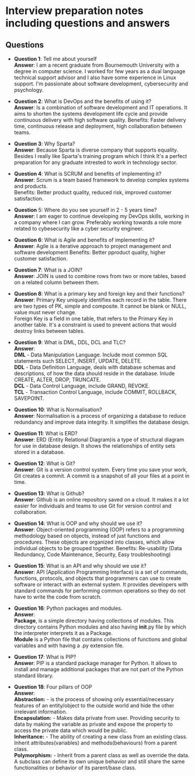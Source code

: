 # Interview preparation notes including questions and answers
## Questions

- __Question 1__: Tell me about yourself  
__Answer__: I am a recent graduate from Bournemouth University with a degree in computer science. I worked for few years as a dual language technical support advisor and I also have some experience in Linux support. I'm passionate about software development, cybersecurity and psychology. 


- __Question 2__: What is DevOps and the benefits of using it?  
__Answer__: Is a combination of software development and IT operations. It aims to shorten the systems development life cycle and provide continuous delivery with high software quality. 
Benefits: Faster delivery time, continuous release and deployment, high collaboration between teams.  


- __Question 3__: Why Sparta?  
__Answer__:  Because Sparta is diverse company that supports equality. Besides I really like Sparta's training program which I think It's a perfect preparation for any graduate intrested to work in technology sector.


- __Question 4__: What is SCRUM and benefits of implementing it?  
__Answer__: Scrum is a team based framework to develop complex systems and products.  
Benefits: Better product quality, reduced risk, improved customer satisfaction.


- __Question__ 5: Where do you see yourself in 2 - 5 years time?  
__Answer__: I am eager to continue developing my DevOps skills, working in a company where I can grow. Preferably working towards a role more related to cybesecurity like a cyber security engineer. 


- __Question 6__: What is Agile and benefits of implementing it?  
__Answer__: Agile is a iterative approach to project management and software development
Benefits: Better pproduct quality, higher customer satisfaction.


- __Question 7__: What is a JOIN?  
__Answer__: JOIN is used to combine rows from two or more tables, based on a related column between them.


- __Question 8__: What is a primary key and foreign key and their functions?  
__Answer__: Primary Key uniquely identifies each record in the table. There are two types of PK, simple and composite. It cannot be blank or NULL, value must never change.  
Foreign Key is a field in one table, that refers to the Primary Key in another table. It's a constraint is used to prevent actions that would destroy links between tables.  


- __Question 9__: What is DML, DDL, DCL and TLC?  
__Answer__:   
**DML** - Data Manipulation Language. Include most common SQL statements such SELECT, INSERT, UPDATE, DELETE.  
**DDL** - Data Definition Language, deals with database schemas and descriptions, of how the data should reside in the database. Inlude CREATE, ALTER, DROP, TRUNCATE.  
**DCL** - Data Control Language, include GRAND, REVOKE.  
**TCL** - Transaction Control Language, include COMMIT, ROLLBACK, SAVEPOINT.  

- __Question 10__: What is Normalisation?  
__Answer__: Normalisation is a process of organizing a database to reduce redundancy and improve data integrity. It simplifies the database design.  


- __Question 11__: What is ERD?  
__Answer__: ERD (Entity Relational Diagram)is a type of structural diagram for use in database design. It shows the relationships of entity sets stored in a database.  



- __Question 12__: What is Git?  
__Answer__: Git is a version control system. Every time you save your work, Git creates a commit. A commit is a snapshot of all your files at a point in time.  


- __Question 13__: What is Github?  
__Answer__: Github is an online repository saved on a cloud. It makes it a lot easier for individuals and teams to use Git for version control and collaboration.   


- __Question 14__: What is OOP and why should we use it?  
__Answer__: Object-oriented programming (OOP) refers to a programming methodology based on objects, instead of just functions and procedures. These objects are organized into classes, which allow individual objects to be grouped together. 
Benefits: Re-usability (Data Redundancy, Code Maintenance, Security, Easy troubleshooting)  


- __Question 15__: What is an API and why should we use it?    
__Answer__: API (Application Programming Interface) is a set of commands, functions, protocols, and objects that programmers can use to create software or interact with an external system. It provides developers with standard commands for performing common operations so they do not have to write the code from scratch.  


- __Question 16__: Python packages and modules.  
__Answer__:   
**Package**, is a simple directory having collections of modules. This directory contains Python modules and also having __init__.py file by which the interpreter interprets it as a Package.   
**Module** is a Python file that contains collections of functions and global variables and with having a .py extension file.  


- __Question 17__: What is PIP?  
__Answer__: PIP is a standard package manager for Python. It allows to install and manage additional packages that are not part of the Python standard library. 


- __Question 18__: Four pillars of OOP   
__Answer__:    
**Abstraction:** - is the process of showing only essential/necessary features of an entity/object to the outside world and hide the other irrelevant information.  
**Encapsulation:** - Makes data private from user. Providing security to data by making the variable as private and expose the property to access the private data which would be public.  
**Inheritance:** - The ability of creating a new class from an existing class. Inherit attributes(variables) and methods(behaviours) from a parent class.  
**Polymorphism:** - Inherit from a parent class as well as override the data. A subclass can define its own unique behavior and still share the same functionalities or behavior of its parent/base class.  


